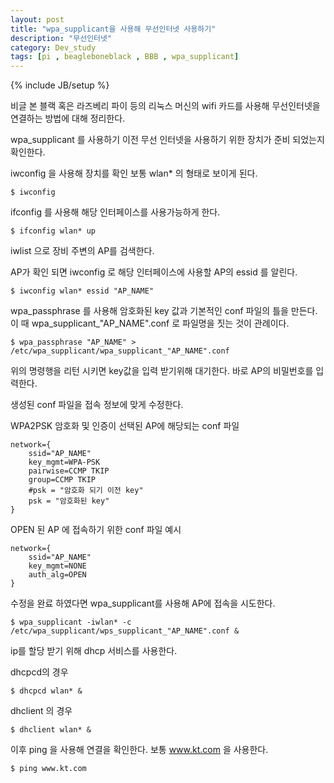 ```yaml
---
layout: post
title: "wpa_supplicant을 사용해 무선인터넷 사용하기"
description: "무선인터넷"
category: Dev_study
tags: [pi , beagleboneblack , BBB , wpa_supplicant]
---
```

{% include JB/setup %}


비글 본 블랙 혹은 라즈베리 파이 등의 리눅스 머신의 wifi 카드를 사용해 무선인터넷을 연결하는 방법에 대해 정리한다.

wpa_supplicant 를 사용하기 이전 무선 인터넷을 사용하기 위한 장치가 준비 되었는지 확인한다.

iwconfig 을 사용해 장치를 확인 보통 wlan* 의 형태로 보이게 된다.
 
    $ iwconfig

ifconfig 를 사용해 해당 인터페이스를 사용가능하게 한다. 

    $ ifconfig wlan* up

iwlist 으로 장비 주변의 AP를 검색한다.

AP가 확인 되면 iwconfig 로 해당 인터페이스에 사용할 AP의 essid 를 알린다.

    $ iwconfig wlan* essid "AP_NAME"

wpa_passphrase 를 사용해 암호화된 key 값과 기본적인 conf 파일의 틀을 만든다. 이 때 wpa_supplicant_"AP_NAME".conf 로 파일명을 짓는 것이 관례이다.

    $ wpa_passphrase "AP_NAME" > /etc/wpa_supplicant/wpa_supplicant_"AP_NAME".conf

위의 명령행을 리턴 시키면 key값을 입력 받기위해 대기한다. 바로 AP의 비밀번호를 입력한다.

생성된 conf 파일을 접속 정보에 맞게 수정한다.

WPA2PSK 암호화 및 인증이 선택된 AP에 해당되는 conf 파일

    network={
        ssid="AP_NAME"
        key_mgmt=WPA-PSK
        pairwise=CCMP TKIP
        group=CCMP TKIP
        #psk = "암호화 되기 이전 key"
        psk = "암호화된 key"
    }

OPEN 된 AP 에 접속하기 위한 conf 파일 예시

    network={
        ssid="AP_NAME"
        key_mgmt=NONE
        auth_alg=OPEN
    }

수정을 완료 하였다면 wpa_supplicant를 사용해 AP에 접속을 시도한다.

    $ wpa_supplicant -iwlan* -c /etc/wpa_supplicant/wps_supplicant_"AP_NAME".conf &

ip를 할당 받기 위해 dhcp 서비스를 사용한다.

dhcpcd의 경우

    $ dhcpcd wlan* &

dhclient 의 경우

    $ dhclient wlan* &

이후 ping 을 사용해 연결을 확인한다. 보통 www.kt.com 을 사용한다.

    $ ping www.kt.com

